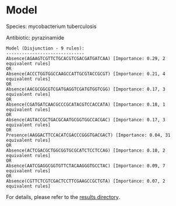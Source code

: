 
# Model

Species: mycobacterium tuberculosis

Antibiotic: pyrazinamide

```
Model (Disjunction - 9 rules):
------------------------------
Absence(AGAAGTCGTTCTGCACGTCGACGATGATCAA) [Importance: 0.29, 2 equivalent rules]
OR
Absence(ACCCTGGTGGCCAAGCCATTGCGTACCGCGT) [Importance: 0.21, 4 equivalent rules]
OR
Absence(AACGCGGCGTCGATGAGGTCGATGTGGTCGG) [Importance: 0.17, 3 equivalent rules]
OR
Absence(CGATGATCAACGCCCGCATACGTCCACCATA) [Importance: 0.18, 1 equivalent rules]
OR
Absence(AGTACCGCTGACGCAATGCGGTGGCCACGAC) [Importance: 0.17, 3 equivalent rules]
OR
Presence(AAGGACTTCCACATCGACCCGGGTGACGACT) [Importance: 0.04, 31 equivalent rules]
OR
Absence(ACTCGACGCTGGCGGTGCGCATCTCCTCCAG) [Importance: 0.10, 2 equivalent rules]
OR
Absence(AATCGAGGCGGTGTTCTACAAGGGTGCCTAC) [Importance: 0.09, 7 equivalent rules]
OR
Absence(CGTTCTCGTCGACTCCTTCGAAGCCGCTGTA) [Importance: 0.07, 2 equivalent rules]

```

For details, please refer to the [results directory](../../../../../results/scm_b/mycobacterium+tuberculosis/pyrazinamide/repeat_6/).


